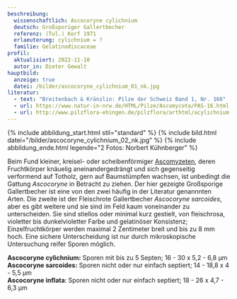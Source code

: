 ```yaml
---
beschreibung:
  wissenschaftlich: Ascocoryne cylichnium
  deutsch: Großsporiger Gallertbecher
  referenz: (Tul.) Korf 1971
  erlaeuterung: cylichnium = ?
  familie: Gelatinodiscaceae
profil:
  aktualisiert: 2022-11-10
  autor_in: Dieter Gewalt
hauptbild:
  anzeige: true
  datei: /bilder/ascocoryne_cylichnium_01_nk.jpg
literatur:
  - text: "Breitenbach & Kränzlin: Pilze der Schweiz Band 1, Nr. 166"
  - url: https://www.natur-in-nrw.de/HTML/Pilze/Ascomycota/PAS-16.html
  - url: http://www.pilzflora-ehingen.de/pilzflora/arthtml/acylichnium.php
---
```

{% include abbildung_start.html stil="standard" %}
{% include bild.html datei="/bilder/ascocoryne_cylichnium_02_nk.jpg" %}
{% include abbildung_ende.html legende="2 Fotos: Norbert Kühnberger" %}

Beim Fund kleiner, kreisel- oder scheibenförmiger [Ascomyzeten](Ascomyzeten "Glossar"), deren Fruchtkörper knäuelig aneinandergedrängt und sich gegenseitig verformend auf Totholz, gern auf Baumstümpfen wachsen, ist unbedingt die Gattung *Ascocoryne* in Betracht zu ziehen. Der hier gezeigte Großsporige Gallertbecher ist eine von den zwei häufig in der Literatur genannnten Arten. Die zweite ist der Fleischrote Gallertbecher *Ascocoryne sarcoides*, aber es gibt weitere und sie sind im Feld kaum voneinander zu unterscheiden. Sie sind stiellos oder minimal kurz gestielt, von fleischrosa, violetter bis dunkelvioletter Farbe und gelatinöser Konsistenz; Einzelfruchtkörper werden maximal 2 Zentimeter breit und bis zu 8 mm hoch. Eine sichere Unterscheidung ist nur durch mikroskopische Untersuchung reifer Sporen möglich.

**Ascocoryne cylichnium:** Sporen mit bis zu 5 Septen; 16 - 30 x 5,2 - 6,8 µm  
**Ascocoryne sarcoides:** Sporen nicht oder nur einfach septiert; 14 - 18,8 x 4 - 5,5 µm  
**Ascocoryne inflata**: Sporen nicht oder nur einfach septiert; 18 - 26 x 4,7 - 6,3 µm